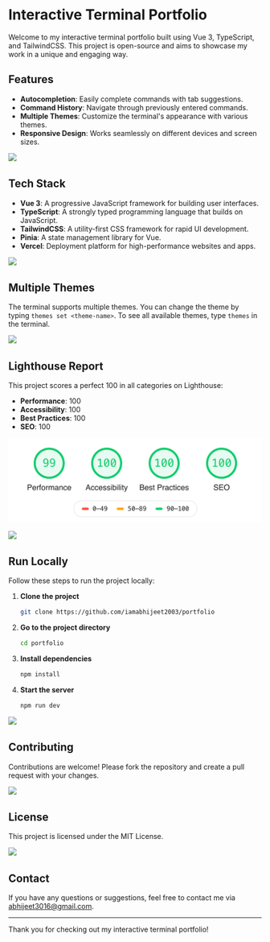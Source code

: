 # Interactive Terminal Portfolio

Welcome to my interactive terminal portfolio built using Vue 3, TypeScript, and TailwindCSS. This project is open-source and aims to showcase my work in a unique and engaging way.


## Features

- **Autocompletion**: Easily complete commands with tab suggestions.
- **Command History**: Navigate through previously entered commands.
- **Multiple Themes**: Customize the terminal's appearance with various themes.
- **Responsive Design**: Works seamlessly on different devices and screen sizes.

![](https://i.imgur.com/waxVImv.png)

## Tech Stack

- **Vue 3**: A progressive JavaScript framework for building user interfaces.
- **TypeScript**: A strongly typed programming language that builds on JavaScript.
- **TailwindCSS**: A utility-first CSS framework for rapid UI development.
- **Pinia**: A state management library for Vue.
- **Vercel**: Deployment platform for high-performance websites and apps.

![](https://i.imgur.com/waxVImv.png)

## Multiple Themes

The terminal supports multiple themes. You can change the theme by typing `themes set <theme-name>`. To see all available themes, type `themes` in the terminal.

![](https://i.imgur.com/waxVImv.png)

## Lighthouse Report

This project scores a perfect 100 in all categories on Lighthouse:
- **Performance**: 100
- **Accessibility**: 100
- **Best Practices**: 100
- **SEO**: 100

<img src="/docs/lighthouse.png" style="width: 600px">

![](https://i.imgur.com/waxVImv.png)

## Run Locally

Follow these steps to run the project locally:

1. **Clone the project**

    ```sh
    git clone https://github.com/iamabhijeet2003/portfolio
    ```

2. **Go to the project directory**

    ```sh
    cd portfolio
    ```

3. **Install dependencies**

    ```sh
    npm install
    ```

4. **Start the server**

    ```sh
    npm run dev
    ```
![](https://i.imgur.com/waxVImv.png)

## Contributing

Contributions are welcome! Please fork the repository and create a pull request with your changes.

![](https://i.imgur.com/waxVImv.png)

## License

This project is licensed under the MIT License.

![](https://i.imgur.com/waxVImv.png)

## Contact

If you have any questions or suggestions, feel free to contact me via [abhijeet3016@gmail.com](mailto:abhijeet3016@gmail.com).

---

Thank you for checking out my interactive terminal portfolio!
